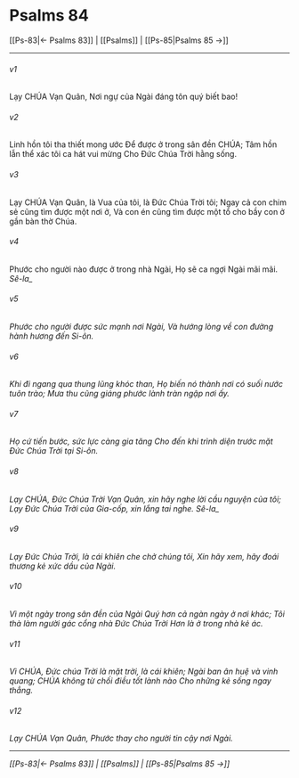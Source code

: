 # Psalms 84

[[Ps-83|← Psalms 83]] | [[Psalms]] | [[Ps-85|Psalms 85 →]]
***



###### v1 
Lạy CHÚA Vạn Quân, Nơi ngự của Ngài đáng tôn quý biết bao! 

###### v2 
Linh hồn tôi tha thiết mong ước Để được ở trong sân đền CHÚA; Tâm hồn lẫn thể xác tôi ca hát vui mừng Cho Đức Chúa Trời hằng sống. 

###### v3 
Lạy CHÚA Vạn Quân, là Vua của tôi, là Đức Chúa Trời tôi; Ngay cả con chim sẻ cũng tìm được một nơi ở, Và con én cũng tìm được một tổ cho bầy con ở gần bàn thờ Chúa. 

###### v4 
Phước cho người nào được ở trong nhà Ngài, Họ sẽ ca ngợi Ngài mãi mãi. <i class="selah">Sê-la_ 

###### v5 
Phước cho người được sức mạnh nơi Ngài, Và hướng lòng về con đường hành hương đến Si-ôn. 

###### v6 
Khi đi ngang qua thung lũng khóc than, Họ biến nó thành nơi có suối nước tuôn trào; Mưa thu cũng giáng phước lành tràn ngập nơi ấy. 

###### v7 
Họ cứ tiến bước, sức lực càng gia tăng Cho đến khi trình diện trước mặt Đức Chúa Trời tại Si-ôn. 

###### v8 
Lạy CHÚA, Đức Chúa Trời Vạn Quân, xin hãy nghe lời cầu nguyện của tôi; Lạy Đức Chúa Trời của Gia-cốp, xin lắng tai nghe. <i class="selah">Sê-la_ 

###### v9 
Lạy Đức Chúa Trời, là cái khiên che chở chúng tôi, Xin hãy xem, hãy đoái thương kẻ xức dầu của Ngài. 

###### v10 
Vì một ngày trong sân đền của Ngài Quý hơn cả ngàn ngày ở nơi khác; Tôi thà làm người gác cổng nhà Đức Chúa Trời Hơn là ở trong nhà kẻ ác. 

###### v11 
Vì CHÚA, Đức chúa Trời là mặt trời, là cái khiên; Ngài ban ân huệ và vinh quang; CHÚA không từ chối điều tốt lành nào Cho những kẻ sống ngay thẳng. 

###### v12 
Lạy CHÚA Vạn Quân, Phước thay cho người tin cậy nơi Ngài.

***
[[Ps-83|← Psalms 83]] | [[Psalms]] | [[Ps-85|Psalms 85 →]]

